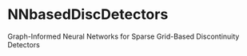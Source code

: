 # NNbasedDiscDetectors
Graph-Informed Neural Networks for Sparse Grid-Based Discontinuity Detectors
